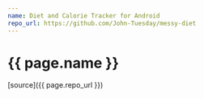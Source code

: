 ```yaml
---
name: Diet and Calorie Tracker for Android
repo_url: https://github.com/John-Tuesday/messy-diet
---
```


# {{ page.name }}

[source]({{ page.repo_url }})
